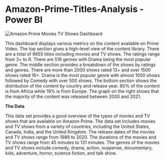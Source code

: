 # Amazon-Prime-Titles-Analysis - Power BI

![Amazon Prime Movies   TV Shows Dashboard](https://github.com/Kavindu-Maduranga/Amazon-Prime-Titles-Analysis/assets/174862031/e8289c65-fea4-4ee7-8b94-53045353fb67)

This dashboard displays various metrics on the content available on Prime Video. The top section gives a high-level view of the content library. There are a total of 9655 titles including movies and TV shows. The ratings range from 3+ to R. There are 519 genres with Drama being the most popular genre. The middle section provides a breakdown of the shows by ratings and genres. There are more than 2000 shows rated 13+ and over 1500 shows rated 16+. Drama is the most popular genre with almost 1000 shows followed by Comedy with over 500 shows. The bottom section shows the distribution of the content by country and release year.  80% of the content is from Africa while 19% is from Europe. The graph on the right shows that the majority of the content was released between 2000 and 2021.

__The Data__

This data set provides a good overview of the types of movies and TV shows that are available on Amazon Prime. The data set includes movies and TV shows from a variety of countries, including the United States, Canada, India, and the United Kingdom. The release dates of the movies and TV shows range from 1989 to 2020. The durations of the movies and TV shows range from 45 minutes to 131 minutes. The genres of the movies and TV shows include comedy, drama, action, suspense, documentary, kids, adventure, horror, science fiction, and talk show.
